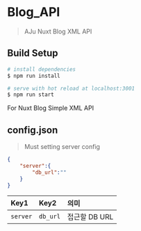 # Blog_API
> AJu Nuxt Blog XML API

## Build Setup

``` bash
# install dependencies
$ npm run install

# serve with hot reload at localhost:3001
$ npm run start
```

For Nuxt Blog Simple XML API

## config.json
> Must setting server config
``` json
{
	"server":{
		"db_url":""
	}
}
```
| Key1 | Key2 | 의미 |
| :-------- |:--------- | :-------- |
| `server` 	| `db_url` 	| 접근할 DB URL |